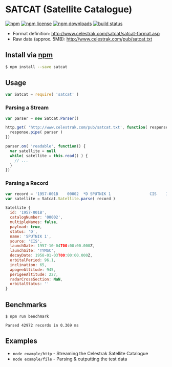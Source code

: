# SATCAT (Satellite Catalogue)
[![npm](https://img.shields.io/npm/v/satcat.svg?style=flat-square)](https://npmjs.com/package/satcat)
[![npm license](https://img.shields.io/npm/l/satcat.svg?style=flat-square)](https://npmjs.com/package/satcat)
[![npm downloads](https://img.shields.io/npm/dm/satcat.svg?style=flat-square)](https://npmjs.com/package/satcat)
[![build status](https://img.shields.io/travis/jhermsmeier/node-satcat/master.svg?style=flat-square)](https://travis-ci.org/jhermsmeier/node-satcat)

- Format definition: http://www.celestrak.com/satcat/satcat-format.asp
- Raw data (approx. 5MB): http://www.celestrak.com/pub/satcat.txt

## Install via [npm](https://npmjs.com/package/satcat)

```sh
$ npm install --save satcat
```

## Usage

```js
var Satcat = require( 'satcat' )
```

### Parsing a Stream

```js
var parser = new Satcat.Parser()
```

```js
http.get( 'http://www.celestrak.com/pub/satcat.txt', function( response ) {
  response.pipe( parser )
})
```

```js
parser.on( 'readable', function() {
  var satellite = null
  while( satellite = this.read() ) {
    // ...
  }
})
```

### Parsing a Record

```js
var record = '1957-001B    00002  *D SPUTNIK 1                 CIS    1957-10-04  TYMSC  1958-01-03     96.1   65.0     945     227     N/A       '
var satellite = Satcat.Satellite.parse( record )
```

```js
Satellite {
  id: '1957-001B',
  catalogNumber: '00002',
  multipleNames: false,
  payload: true,
  status: 'D',
  name: 'SPUTNIK 1',
  source: 'CIS',
  launchDate: 1957-10-04T00:00:00.000Z,
  launchSite: 'TYMSC',
  decayDate: 1958-01-03T00:00:00.000Z,
  orbitalPeriod: 96.1,
  inclination: 65,
  apogeeAltitude: 945,
  perigeeAltitude: 227,
  radarCrossSection: NaN,
  orbitalStatus: ''
}
```

## Benchmarks

```
$ npm run benchmark
```

```
Parsed 42972 records in 0.369 ms
```

## Examples

- `node example/http` - Streaming the Celestrak Satellite Catalogue
- `node example/file` - Parsing & outputting the test data

